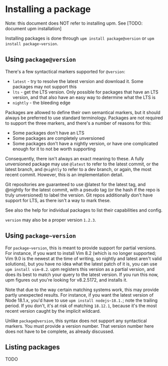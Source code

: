 # Installing a package

Note: this document does NOT refer to installing upm. See [TODO: document upm installation]

Installing packages is done through `upm install package@version` or `upm install package~version`.

## Using `package@version`
There's a few syntactical markers supported for `@version`:

* `latest` - try to resolve the latest version and download it. Some packages may not support this
* `lts` - get the LTS version. Only possible for packages that have an LTS version, and that also have an easy way to determine what the LTS is
* `nightly` - the bleeding edge

Packages are allowed to define their own semantical markers, but it should always be preferred to use standard terminology. Packages are not required to support the three markers, and there's a number of reasons for this:

* Some packages don't have an LTS
* Some packages are completely unversioned
* Some packages don't have a nightly version, or have one complicated enough for it to not be worth supporting

Consequently, there isn't always an exact meaning to these. A fully unversioned package may use `@latest` to refer to the latest commit, or the latest branch, and `@nightly` to refer to a dev branch, or again, the most recent commit. However, this is an implementation detail.

Git repositories are guaranteed to use @latest for the latest tag, and @nightly for the latest commit, with a pseudo tag (or the hash if the repo is truly unversioned) to label the version. Git repos additionally don't have support for LTS, as there isn't a way to mark these.

See also the help for individual packages to list their capabilities and config.

`version` may also be a proper version `1.2.3`.

## Using `package~version`

For `package~version`, this is meant to provide support for partial versions. For instance, if you want to install Vim 8.2 (which is no longer supported; Vim 9.0 is the newest at the time of writing, so nightly and latest aren't valid solutions), but you have no idea what the latest patch of it is, you can use `upm install vim~8.2`. upm registers this version as a partial version, and does its best to match your query to the latest version. If you run this now, upm figures out you're looking for v8.2.5172, and installs it.

Note that due to the way certain matching systems work, this may provide partly unexpected results. For instance, if you want the latest version of Node 18.1.x, you'd have to use `upm install nodejs~18.1.`; note the trailing period. If you don't, it's at risk of matching `18.12.1`, because it's the most recent version caught by the implicit wildcard.

Unlike `package@version`, this syntax does not support any syntactical markers. You must provide a version number. That version number here does not have to be complete, as already discussed.

## Listing packages

TODO


